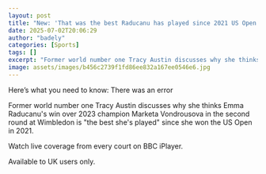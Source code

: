 ```yaml
---
layout: post
title: "New: 'That was the best Raducanu has played since 2021 US Open win'"
date: 2025-07-02T20:06:29
author: "badely"
categories: [Sports]
tags: []
excerpt: "Former world number one Tracy Austin discusses why she thinks Emma Raducanu's win over 2023 champion Marketa Vondrousova in the second round at Wimble"
image: assets/images/b456c2739f1fd86ee832a167ee0546e6.jpg
---
```


Here’s what you need to know: There was an error

Former world number one Tracy Austin discusses why she thinks Emma Raducanu's win over 2023 champion Marketa Vondrousova in the second round at Wimbledon is "the best she's played" since she won the US Open in 2021. 

Watch live coverage from every court on BBC iPlayer.

Available to UK users only.

